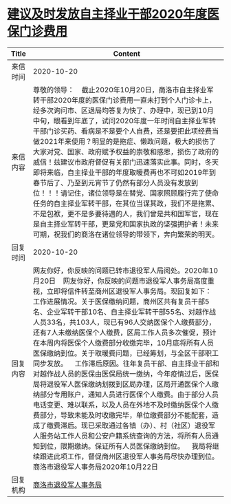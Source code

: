 # <a href="http://www.shangluo.gov.cn/zmhd/ldxxxx.jsp?urltype=leadermail.LeaderMailContentUrl&wbtreeid=1112&leadermailid=6543">建议及时发放自主择业干部2020年度医保门诊费用</a>
| Title |                                                                                                                                                                                                                                                                                Content                                                                                                                                                                                                                                                                                 |
|:-----:|------------------------------------------------------------------------------------------------------------------------------------------------------------------------------------------------------------------------------------------------------------------------------------------------------------------------------------------------------------------------------------------------------------------------------------------------------------------------------------------------------------------------------------------------------------------------|
| 来信时间  | 2020-10-20                                                                                                                                                                                                                                                                                                                                                                                                                                                                                                                                                             |
| 来信内容  | 尊敬的领导：    截止2020年10月20日，商洛市自主择业军转干部2020年度的医保门诊费用一直未打到个人门诊卡上，经多次询问市、区退局均答复为快了、办理中，现已到10月中旬，眼看到年底了，试问2020年度一年时间自主择业军转干部门诊买药、看病是不是要个人自费，还是要把此项经费当做2021年来使用？明显的是拖症、懒政问题，极大的损伤了大家对党、国家、政府赋予权益的崇敬和感恩，损伤了政府的威信！兹建议市政府督促有关部门迅速落实此事。同时，冬天即将来临，自主择业干部的年度取暖费再也不可如2019年到春节后了、乃至到元宵节了仍然有部分人员没有发放到位！！！请记住，诸位领导是在替党、国家照顾履行完了使命任务的自主择业军转干部，在其位当谋其政，我们不是拖累、不是包袱，更不是多要待遇的人，我们曾是共和国军官，现在是自主择业军转干部，更是党和国家执政的坚强拥护者！未来可期，祝我们的商洛在诸位领导的带领下，奔向繁荣的明天。                                                                                                                                            |
| 回复时间  | 2020-10-20                                                                                                                                                                                                                                                                                                                                                                                                                                                                                                                                                             |
| 回复内容  | 网友你好，你反映的问题已转市退役军人局阅处。2020年10月20日    网友你好，你反映的问题市退役军人事务局高度重视，立即将信件转至商州区退役军人事务局。现回复如下：    工作进展情况。关于医保缴纳问题，商州区共有复员干部5名、企业军转干部10名、自主择业军转干部55名、对越作战人员33名，共103人，现已有96人交纳医保个人缴费部分，还有7人未缴纳医保个人缴费，区局工作人员多次催促，预计在本周内将医保个人缴费部分收缴完毕，10月底将所有人员医保缴纳到位。关于取暖费问题，已经筹划，与全区干部职工同步发放。    工作滞后原因。往年复员干部、自主择业干部和对越作战人员的医保由医保局统一缴纳，今年疫情过后，医保局将退役军人医保缴纳划拨到区局办理，区局开通医保个人缴纳部分专用账户，通知人员进行医保个人缴费。由于部分人员电话变更、难以联系，以及人员在外地不及时缴纳医保个人缴费部分，导致未能及时收缴完毕，单位缴费部分不能配套，造成了缴费滞后。现已采取通过各镇（办）、村（社区）退役军人服务站工作人员和公安户籍系统查询的方法，将所有人员通知到位，限期缴纳。保证所有人员医保缴纳到位。    我局将继续跟进此项工作，督促商州区退役军人事务局尽快办理到位。商洛市退役军人事务局2020年10月22日 |
| 回复机构  | <a href="../../categories/agencies/商洛市退役军人事务局.md">商洛市退役军人事务局</a>                                                                                                                                                                                                                                                                                                                                                                                                                                                                                                       |